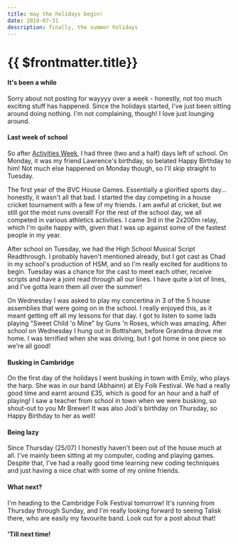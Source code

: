 ```yaml
---
title: may the holidays begin!
date: 2019-07-31
description: finally, the summer holidays
---
```

# {{ $frontmatter.title}}

#### It's been a while

Sorry about not posting for wayyyy over a week - honestly, not too much exciting stuff has happened. Since the holidays started, I've just been sitting around doing nothing. I'm not complaining, though! I love just lounging around.

#### Last week of school

So after [Activities Week](./ely-folk-festival), I had three (two and a half) days left of school. On Monday, it was my friend Lawrence's birthday, so belated Happy Birthday to him! Not much else happened on Monday though, so I'll skip straight to Tuesday.

The first year of the BVC House Games. Essentially a glorified sports day... honestly, it wasn't all that bad. I started the day competing in a house cricket tournament with a few of my friends. I am awful at cricket, but we still got the most runs overall! For the rest of the school day, we all competed in various athletics activities. I came 3rd in the 2x200m relay, which I'm quite happy with, given that I was up against some of the fastest people in my year.

After school on Tuesday, we had the High School Musical Script Readthrough. I probably haven't mentioned already, but I got cast as Chad in my school's production of HSM, and so I'm really excited for auditions to begin. Tuesday was a chance for the cast to meet each other, receive scripts and have a joint read through all our lines. I have quite a lot of lines, and I've gotta learn them all over the summer!

On Wednesday I was asked to play my concertina in 3 of the 5 house assemblies that were going on in the school. I really enjoyed this, as it meant getting off all my lessons for that day. I got to listen to some lads playing "Sweet Child 'o Mine" by Guns 'n Roses, which was amazing. After school on Wednesday I hung out in Bottisham, before Grandma drove me home. I was terrified when she was driving, but I got home in one piece so we're all good!

#### Busking in Cambridge

On the first day of the holidays I went busking in town with Emily, who plays the harp. She was in our band (Abhainn) at Ely Folk Festival. We had a really good time and earnt around £35, which is good for an hour and a half of playing! I saw a teacher from school in town when we were busking, so shout-out to you Mr Brewer! It was also Jodi's birthday on Thursday, so Happy Birthday to her as well!

#### Being lazy

Since Thursday (25/07) I honestly haven't been out of the house much at all. I've mainly been sitting at my computer, coding and playing games. Despite that, I've had a really good time learning new coding techniques and just having a nice chat with some of my online friends.

#### What next?

I'm heading to the Cambridge Folk Festival tomorrow! It's running from Thursday through Sunday, and I'm really looking forward to seeing Talisk there, who are easily my favourite band. Look out for a post about that!

#### 'Till next time!
